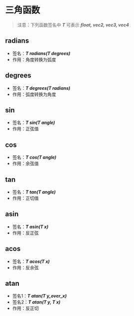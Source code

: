 # 三角函数

> 注意：下列函数签名中 ***T*** 可表示 ***float, vec2, vec3, vec4***

## radians

- 签名：***T radians(T degrees)***
- 作用：角度转换为弧度

## degrees

- 签名：***T degrees(T radians)***
- 作用：弧度转换为角度

## sin

- 签名：***T sin(T angle)***
- 作用：正弦值

## cos

- 签名：***T cos(T angle)***
- 作用：余弦值

## tan

- 签名：***T tan(T angle)***
- 作用：正切值

## asin

- 签名：***T asin(T x)***
- 作用：反正弦

## acos

- 签名：***T acos(T x)***
- 作用：反余弦

## atan

- 签名1：***T atan(T y_over_x)***
- 签名2：***T atan(T y, T x)***
- 作用：反正切